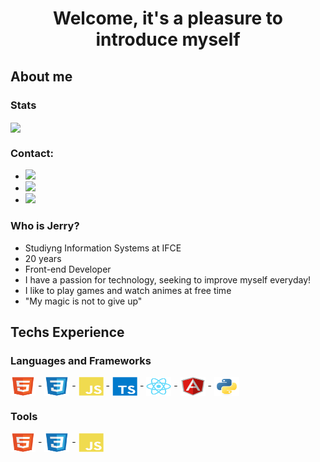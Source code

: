 <h1 align="center">Welcome, it's a pleasure to introduce myself</h1>

## About me

### Stats
<div>
  <a href="https://github.com/anuraghazra/github-readme-stats">
    <img align="center" src="https://github-readme-stats.vercel.app/api?username=VictorJGB&theme=tokyonight&repo=github-readme-stats" />
  </a>
</div>

### Contact:
  - <a href="https://instagram.com/_jerryGB" target="_blank"><img src="https://img.shields.io/badge/-Instagram-%23E4405F?style=for-the-     badge&logo=instagram&logoColor=white"></a>
  - <a href = "mailto:victorgb.dev@gmail.com" target="_blank"><img src="https://img.shields.io/badge/-Gmail-%23333?style=for-the-badge&logo=gmail&logoColor=white" ></a>
  - <a href="https://www.linkedin.com/in/victor-jerrysson-gama-bastos-084793203" target="_blank"><img src="https://img.shields.io/badge/-LinkedIn-%230077B5?style=for-the-badge&logo=linkedin&logoColor=white" ></a> 
  
### Who is Jerry?
- Studiyng Information Systems at IFCE
- 20 years
- Front-end Developer
- I have a passion for technology, seeking to improve myself everyday!
- I like to play games and watch animes at free time
- "My magic is not to give up"

## Techs Experience

### Languages and Frameworks
<div style="display: inline_block">
  <img align="center" alt="Jerry-HTML" height="30" width="40" src="https://raw.githubusercontent.com/devicons/devicon/master/icons/html5/html5-original.svg">
  -
  <img align="center" alt="Jerry-CSS"  height="30" width="40" src="https://raw.githubusercontent.com/devicons/devicon/master/icons/css3/css3-original.svg"/>
  -
  <img align="center" alt="Jerry-JS" height="30" width="40" src="https://raw.githubusercontent.com/devicons/devicon/master/icons/javascript/javascript-plain.svg"/>
  -
  <img align="center" alt="Jerry-TS" height="30" width="40" src="https://raw.githubusercontent.com/devicons/devicon/master/icons/typescript/typescript-plain.svg"/>
  -
  <img align="center" alt="Jerry-React" height="30" width="40" src="https://raw.githubusercontent.com/devicons/devicon/master/icons/react/react-original.svg"/>
  -
  <img align="center" alt="Jerry-Angular" height="30" width="40" src="https://github.com/devicons/devicon/blob/master/icons/angularjs/angularjs-original.svg"/>
  -
  <img align="center" alt="Jerry-Python" height="30" width="40" src="https://raw.githubusercontent.com/devicons/devicon/master/icons/python/python-original.svg"/>
</div>
  
### Tools
<div style="display: inline_block">
  <img align="center" alt="Jerry-HTML" height="30" width="40" src="https://raw.githubusercontent.com/devicons/devicon/master/icons/html5/html5-original.svg">
  -
  <img align="center" alt="Jerry-CSS"  height="30" width="40" src="https://raw.githubusercontent.com/devicons/devicon/master/icons/css3/css3-original.svg"/>
  -
  <img align="center" alt="Jerry-JS" height="30" width="40" src="https://raw.githubusercontent.com/devicons/devicon/master/icons/javascript/javascript-plain.svg"/>
  
</div>
  
##
  


